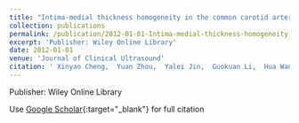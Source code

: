 ```yaml
---
title: "Intima-medial thickness homogeneity in the common carotid artery: Measurement method and preliminary clinical study"
collection: publications
permalink: /publication/2012-01-01-Intima-medial-thickness-homogeneity-in-the-common-carotid-artery-Measurement-method-and-preliminary-clinical-study
excerpt: 'Publisher: Wiley Online Library'
date: 2012-01-01
venue: 'Journal of Clinical Ultrasound'
citation: ' Xinyao Cheng,  Yuan Zhou,  Yalei Jin,  Guokuan Li,  Hua Wang,  Enmin Song, &quot;Intima-medial thickness homogeneity in the common carotid artery: Measurement method and preliminary clinical study.&quot; Journal of Clinical Ultrasound, 2012.'
---
```

Publisher: Wiley Online Library

Use [Google Scholar](https://scholar.google.com/scholar?q=Intima+medial+thickness+homogeneity+in+the+common+carotid+artery:+Measurement+method+and+preliminary+clinical+study){:target="_blank"} for full citation